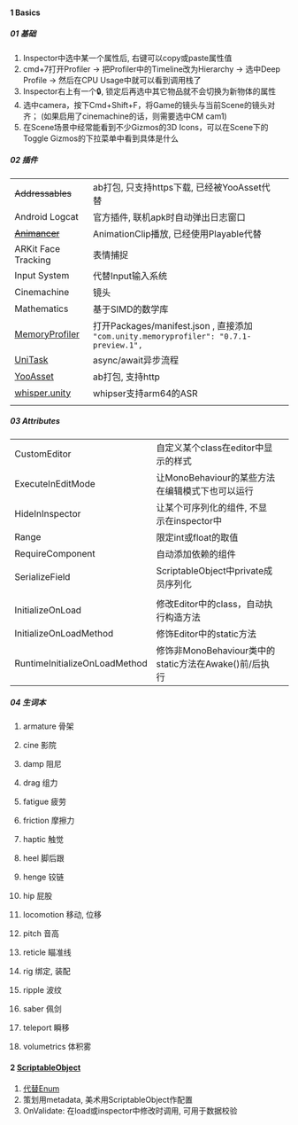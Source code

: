 

#### 1 Basics

##### 01 基础

1. Inspector中选中某一个属性后, 右键可以copy或paste属性值
1. cmd+7打开Profiler → 把Profiler中的Timeline改为Hierarchy → 选中Deep Profile → 然后在CPU Usage中就可以看到调用栈了
2. Inspector右上有一个🔒, 锁定后再选中其它物品就不会切换为新物体的属性
3. 选中camera，按下Cmd+Shift+F，将Game的镜头与当前Scene的镜头对齐； (如果启用了cinemachine的话，则需要选中CM cam1)
3. 在Scene场景中经常能看到不少Gizmos的3D Icons，可以在Scene下的Toggle Gizmos的下拉菜单中看到具体是什么



##### 02 插件

|                                                              |                                                              |      |
| ------------------------------------------------------------ | ------------------------------------------------------------ | ---- |
| ~~Addressables~~                                             | ab打包, 只支持https下载, 已经被YooAsset代替                  |      |
| Android Logcat                                               | 官方插件, 联机apk时自动弹出日志窗口                          |      |
| [~~Animancer~~](https://assetstore.unity.com/packages/tools/animation/animancer-lite-116516) | AnimationClip播放, 已经使用Playable代替                      |      |
| ARKit Face Tracking                                          | 表情捕捉                                                     |      |
| Input System                                                 | 代替Input输入系统                                            |      |
| Cinemachine                                                  | 镜头                                                         |      |
| Mathematics                                                  | 基于SIMD的数学库                                             |      |
| [MemoryProfiler](https://docs.unity3d.com/Packages/com.unity.memoryprofiler@0.7/manual/index.html) | 打开Packages/manifest.json , 直接添加` "com.unity.memoryprofiler": "0.7.1-preview.1",` |      |
| [UniTask](https://github.com/Cysharp/UniTask)                | async/await异步流程                                          |      |
| [YooAsset](https://github.com/tuyoogame/YooAsset)            | ab打包, 支持http                                             |      |
| [whisper.unity](https://github.com/Macoron/whisper.unity)    | whipser支持arm64的ASR                                        |      |
|                                                              |                                                              |      |



##### 03 Attributes

|                               |                                                       |      |
| ----------------------------- | ----------------------------------------------------- | ---- |
| CustomEditor                  | 自定义某个class在editor中显示的样式                   |      |
| ExecuteInEditMode             | 让MonoBehaviour的某些方法在编辑模式下也可以运行       |      |
| HideInInspector               | 让某个可序列化的组件,  不显示在inspector中            |      |
| Range                         | 限定int或float的取值                                  |      |
| RequireComponent              | 自动添加依赖的组件                                    |      |
| SerializeField                | ScriptableObject中private成员序列化                   |      |
|                               |                                                       |      |
| InitializeOnLoad              | 修改Editor中的class，自动执行构造方法                 |      |
| InitializeOnLoadMethod        | 修饰Editor中的static方法                              |      |
| RuntimeInitializeOnLoadMethod | 修饰非MonoBehaviour类中的static方法在Awake()前/后执行 |      |



##### 04 生词本

1. armature  骨架
1. cine       影院
2. damp	阻尼
3. drag      组力
3. fatigue  疲劳
4. friction  摩擦力
1. haptic	触觉
1. heel       脚后跟
2. henge   铰链
1. hip         屁股
1. locomotion	移动, 位移



1. pitch     音高
2. reticle   瞄准线
3. rig          绑定, 装配
4. ripple    波纹
5. saber     佩剑
6. teleport 瞬移
6. volumetrics 体积雾 



#### 2 [ScriptableObject](https://blog.csdn.net/weixin_44806268/article/details/122849208)

1. [代替Enum](https://www.bilibili.com/video/BV1nh411W7vw)
2. 策划用metadata, 美术用ScriptableObject作配置
3. OnValidate: 在load或inspector中修改时调用, 可用于数据校验

